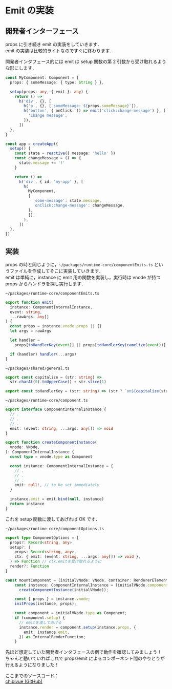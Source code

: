 # Emit の実装

## 開発者インターフェース

props に引き続き emit の実装をしていきます．\
emit の実装は比較的ライトなのですぐに終わります．

開発者インタフェース的には emit は setup 関数の第 2 引数から受け取れるような形にします．

```ts
const MyComponent: Component = {
  props: { someMessage: { type: String } },

  setup(props: any, { emit }: any) {
    return () =>
      h('div', {}, [
        h('p', {}, [`someMessage: ${props.someMessage}`]),
        h('button', { onClick: () => emit('click:change-message') }, [
          'change message',
        ]),
      ])
  },
}

const app = createApp({
  setup() {
    const state = reactive({ message: 'hello' })
    const changeMessage = () => {
      state.message += '!'
    }

    return () =>
      h('div', { id: 'my-app' }, [
        h(
          MyComponent,
          {
            'some-message': state.message,
            'onClick:change-message': changeMessage,
          },
          [],
        ),
      ])
  },
})
```

## 実装

props の時と同じように，`~/packages/runtime-core/componentEmits.ts` というファイルを作成してそこに実装していきます．\
emit は単純に，instance に emit 用の関数を実装し，実行時は vnode が持つ props からハンドラを探し実行します．

`~/packages/runtime-core/componentEmits.ts`

```ts
export function emit(
  instance: ComponentInternalInstance,
  event: string,
  ...rawArgs: any[]
) {
  const props = instance.vnode.props || {}
  let args = rawArgs

  let handler =
    props[toHandlerKey(event)] || props[toHandlerKey(camelize(event))]

  if (handler) handler(...args)
}
```

`~/packages/shared/general.ts`

```ts
export const capitalize = (str: string) =>
  str.charAt(0).toUpperCase() + str.slice(1)

export const toHandlerKey = (str: string) => (str ? `on${capitalize(str)}` : ``)
```

`~/packages/runtime-core/component.ts`

```ts
export interface ComponentInternalInstance {
  // .
  // .
  // .
  emit: (event: string, ...args: any[]) => void
}

export function createComponentInstance(
  vnode: VNode,
): ComponentInternalInstance {
  const type = vnode.type as Component

  const instance: ComponentInternalInstance = {
    // .
    // .
    // .
    emit: null!, // to be set immediately
  }

  instance.emit = emit.bind(null, instance)
  return instance
}
```

これを setup 関数に渡してあげれば OK です．

`~/packages/runtime-core/componentOptions.ts`

```ts
export type ComponentOptions = {
  props?: Record<string, any>
  setup?: (
    props: Record<string, any>,
    ctx: { emit: (event: string, ...args: any[]) => void },
  ) => Function // ctx.emitを受け取れるように
  render?: Function
}
```

```ts
const mountComponent = (initialVNode: VNode, container: RendererElement) => {
    const instance: ComponentInternalInstance = (initialVNode.component =
      createComponentInstance(initialVNode));

    const { props } = instance.vnode;
    initProps(instance, props);

    const component = initialVNode.type as Component;
    if (component.setup) {
      // emitを渡してあげる
      instance.render = component.setup(instance.props, {
        emit: instance.emit,
      }) as InternalRenderFunction;
    }
```

先ほど想定していた開発者インタフェースの例で動作を確認してみましょう！\
ちゃんと動いていればこれで props/emit によるコンポーネント間のやりとりが行えるようになりました！

ここまでのソースコード：  
[chibivue (GitHub)](https://github.com/chibivue-land/chibivue/tree/main/book/impls/10_minimum_example/050_component_system3)
